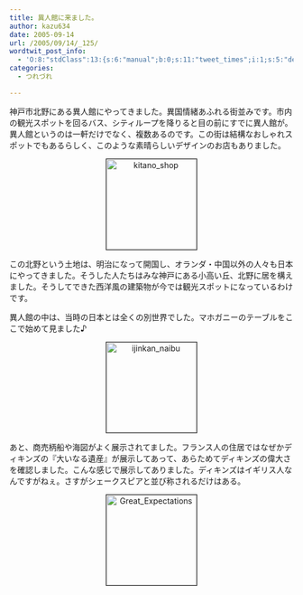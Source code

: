 ```yaml
---
title: 異人館に来ました。
author: kazu634
date: 2005-09-14
url: /2005/09/14/_125/
wordtwit_post_info:
  - 'O:8:"stdClass":13:{s:6:"manual";b:0;s:11:"tweet_times";i:1;s:5:"delay";i:0;s:7:"enabled";i:1;s:10:"separation";s:2:"60";s:7:"version";s:3:"3.7";s:14:"tweet_template";b:0;s:6:"status";i:2;s:6:"result";a:0:{}s:13:"tweet_counter";i:2;s:13:"tweet_log_ids";a:1:{i:0;i:2027;}s:9:"hash_tags";a:0:{}s:8:"accounts";a:1:{i:0;s:7:"kazu634";}}'
categories:
  - つれづれ

---
```

<div class="section">
<p>
    神戸市北野にある異人館にやってきました。異国情緒あふれる街並みです。市内の観光スポットを回るバス、シティループを降りると目の前にすでに異人館が。異人館というのは一軒だけでなく、複数あるのです。この街は結構なおしゃれスポットでもあるらしく、このような素晴らしいデザインのお店もありました。
</p>
  
<p>
<center>
<a href="http://image.blog.livedoor.jp/simoom634/imgs/6/4/64ffd09e.jpg" onclick="__gaTracker('send', 'event', 'outbound-article', 'http://image.blog.livedoor.jp/simoom634/imgs/6/4/64ffd09e.jpg', '');"><img align="none" alt="kitano_shop" src="http://image.blog.livedoor.jp/simoom634/imgs/6/4/64ffd09e-s.jpg" class="pict" height="160" border="1" /></a>
</center>
</p></p> 
  
<p>
    この北野という土地は、明治になって開国し、オランダ・中国以外の人々も日本にやってきました。そうした人たちはみな神戸にある小高い丘、北野に居を構えました。そうしてできた西洋風の建築物が今では観光スポットになっているわけです。
</p></p> 
  
<p>
    異人館の中は、当時の日本とは全くの別世界でした。マホガニーのテーブルをここで始めて見ました♪
</p>
  
<p>
<center>
<a href="http://image.blog.livedoor.jp/simoom634/imgs/b/c/bc95904b.jpg" onclick="__gaTracker('send', 'event', 'outbound-article', 'http://image.blog.livedoor.jp/simoom634/imgs/b/c/bc95904b.jpg', '');"><img align="none" alt="ijinkan_naibu" src="http://image.blog.livedoor.jp/simoom634/imgs/b/c/bc95904b-s.jpg" class="pict" height="160" border="1" /></a>
</center>
</p></p> 
  
<p>
    あと、商売柄船や海図がよく展示されてました。フランス人の住居ではなぜかディキンズの『大いなる遺産』が展示してあって、あらためてディキンズの偉大さを確認しました。こんな感じで展示してありました。ディキンズはイギリス人なんですがねぇ。さすがシェークスピアと並び称されるだけはある。
</p>
  
<p>
<center>
<a href="http://image.blog.livedoor.jp/simoom634/imgs/b/f/bf60eac9.jpg" onclick="__gaTracker('send', 'event', 'outbound-article', 'http://image.blog.livedoor.jp/simoom634/imgs/b/f/bf60eac9.jpg', '');"><img align="none" alt="Great_Expectations" src="http://image.blog.livedoor.jp/simoom634/imgs/b/f/bf60eac9-s.jpg" class="pict" height="160" border="1" /></a>
</center>
</p>
</div>